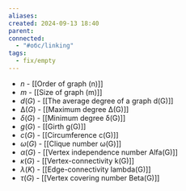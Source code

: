 ```yaml
---
aliases: 
created: 2024-09-13 18:40
parent: 
connected:
  - "#обс/linking"
tags:
  - fix/empty
---
```


- $n$ - [[Order of graph (n)]]
- $m$ - [[Size of graph (m)]]
- $d(G)$ - [[The average degree of a graph d(G)]]
- $∆(G)$ - [[Maximum degree ∆(G)]]
- $δ(G)$ - [[Minimum degree δ(G)]]
- $g(G)$ -  [[Girth g(G)]]
- $c(G)$ - [[Circumference c(G)]]
- $ω(G)$ - [[Clique number ω(G)]]
- $\alpha(G)$ -  [[Vertex independence number Alfa(G)]] 
- $\kappa(G)$  - [[Vertex-connectivity k(G)]]
- $\lambda(K)$ - [[Edge-connectivity lambda(G)]]
- $\tau(G)$ - [[Vertex covering number Beta(G)]]